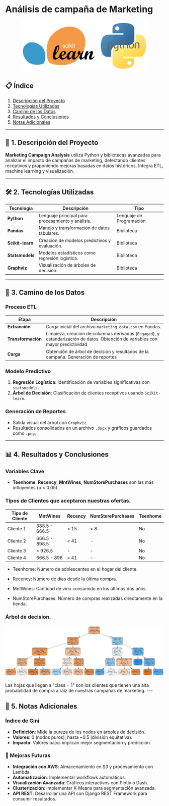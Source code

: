 # Análisis de campaña de Marketing
<p align="center">
  <img src="Images/portada.jpg" alt="portada" width="400"/>
</p>



## 📋 Índice
1. [Descripción del Proyecto](#descripcion-del-proyecto)
2. [Tecnologías Utilizadas](#tecnologias-utilizadas)
3. [Camino de los Datos](#camino-de-los-datos)
4. [Resultados y Conclusiones](#resultados-y-conclusiones)
5. [Notas Adicionales](#notal-adicionales)

---

## 📌 1. Descripción del Proyecto
**Marketing Campaign Analysis** utiliza Python y bibliotecas avanzadas para analizar el impacto de campañas de marketing, detectando clientes receptivos y proponiendo mejoras basadas en datos históricos. Integra ETL, machine learning y visualización.

---

## 🛠️ 2. Tecnologías Utilizadas

| **Tecnología**      | **Descripción**                                                      | **Tipo**            |
|----------------------|----------------------------------------------------------------------|---------------------|
| **Python**           | Lenguaje principal para procesamiento y análisis.                  | Lenguaje de Programación |
| **Pandas**           | Manejo y transformación de datos tabulares.                        | Biblioteca          |
| **Scikit-learn**     | Creación de modelos predictivos y evaluación.                      | Biblioteca          |
| **Statsmodels**      | Modelos estadísticos como regresión logística.                     | Biblioteca          |
| **Graphviz**         | Visualización de árboles de decisión.                              | Biblioteca          |



---

## 🔄 3. Camino de los Datos

### Proceso ETL
| **Etapa**          | **Descripción**                                                      |
|---------------------|----------------------------------------------------------------------|
| **Extracción**      | Carga inicial del archivo `marketing_data.csv` en Pandas.           |
| **Transformación**  | Limpieza, creación de columnas derivadas (`Engaged`), y estandarización de datos. Obtención de variables con mayor predictividad |
| **Carga**           | Obtención de árbol de decisión y resultados de la campaña. Generación de reportes              |

### Modelo Predictivo
1. **Regresión Logística**: Identificación de variables significativas con `statsmodels`.
2. **Árbol de Decisión**: Clasificación de clientes receptivos usando `Scikit-learn`.

### Generación de Reportes
- Salida visual del árbol con `Graphviz`.
- Resultados consolidados en un archivo `.docx` y gráficos guardados como `.png`.


---

## 📊 4. Resultados y Conclusiones

### Variables Clave
- **Teenhome**, **Recency**, **MntWines**, **NumStorePurchases** son las más influyentes (p < 0.05).

### Tipos de Clientes que aceptaron nuestras ofertas.
| **Tipo de Cliente** | **MntWines**       | **Recency** | **NumStorePurchases** | **Teenhome** |
|----------------------|--------------------|-------------|------------------------|--------------|
| Cliente 1           | 388.5 - 666.5     | < 15        | < 8                   | No           |
| Cliente 2           | 666.5 - 898.5     | < 41        | -                     | No           |
| Cliente 3           | > 926.5           | -           | -                     | No            |
| Cliente 4           | 666.5 - 898       | > 41        | -                     | No           |

- Teenhome: Número de adolescentes en el hogar del cliente.

- Recency: Número de días desde la última compra.

- MntWines:  Cantidad de vino consumido en los últimos dos años.

- NumStorePurchases: Número de compras realizadas directamente en la tienda.

### Árbol de decision.

<p align="center">
  <img src="images/arboldecision.png" alt="portada" width="auto"/>
</p>
Las hojas que llegan a "class = 1" son los clientes que tienen una alta probabilidad de compra a raíz de nuestras campañas de marketing.
---


## 📘 5. Notas Adicionales

### Índice de Gini
- **Definición**: Mide la pureza de los nodos en árboles de decisión.
- **Valores**: 0 (nodos puros), hasta ~0.5 (división equitativa).
- **Impacto**: Valores bajos implican mejor segmentación y predicción.

### 🚀 Mejoras Futuras
- **Integración con AWS**: Almacenamiento en S3 y procesamiento con Lambda.
- **Automatización**: Implementar workflows automáticos.
- **Visualización Avanzada**: Gráficos interactivos con Plotly o Dash.
- **Clusterización**: Implementar K-Means para segmentación avanzada.
- **API REST**: Desarrollar una API con Django REST Framework para consumir resultados.



